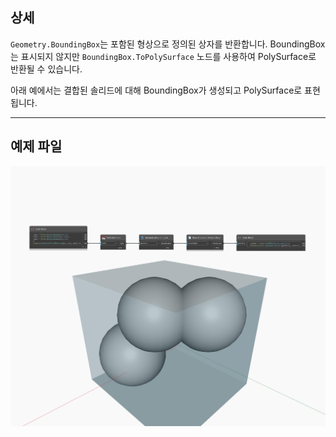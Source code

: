 ## 상세
`Geometry.BoundingBox`는 포함된 형상으로 정의된 상자를 반환합니다. BoundingBox는 표시되지 않지만 `BoundingBox.ToPolySurface` 노드를 사용하여 PolySurface로 반환될 수 있습니다.

아래 예에서는 결합된 솔리드에 대해 BoundingBox가 생성되고 PolySurface로 표현됩니다.

___
## 예제 파일

![BoundingBox](./Autodesk.DesignScript.Geometry.Geometry.BoundingBox_img.jpg)

